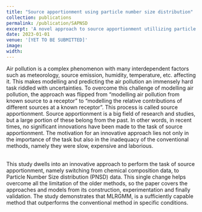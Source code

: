 ```yaml
---
title: "Source apportionment using particle number size distribution"
collection: publications
permalink: /publication/SAPNSD
excerpt: 'A novel approach to source apportionment utillizing particle number size distribution data'
date: 2023-01-01
venue: '[YET TO BE SUBMITTED]'
image: 
width: 
---
```

Air pollution is a complex phenomenon with many interdependent factors such as meteorology, source emission, humidity, temperature, etc. affecting it. This makes modelling and predicting the air pollution an immensely hard task riddled with uncertainties. To overcome this challenge of modelling air pollution, the approach was flipped from “modelling air pollution from known source to a receptor” to “modelling the relative contributions of different sources at a known receptor”. This process is called source apportionment. Source apportionment is a big field of research and studies, but a large portion of these belong from the past. In other words, in recent times, no significant innovations have been made to the task of source apportionment. The motivation for an innovative approach lies not only in the importance of the task but also in the inadequacy of the conventional methods, namely they were slow, expensive and laborious. 

<br>This study dwells into an innovative approach to perform the task of source apportionment, namely switching from chemical composition data, to Particle Number Size distribution (PNSD) data. This single change helps overcome all the limitation of the older methods, so the paper covers the approaches and models from its construction, experimentation and finally validation. The study demonstrates that MLRGMM, is a sufficiently capable method that outperforms the conventional method in specific conditions.


